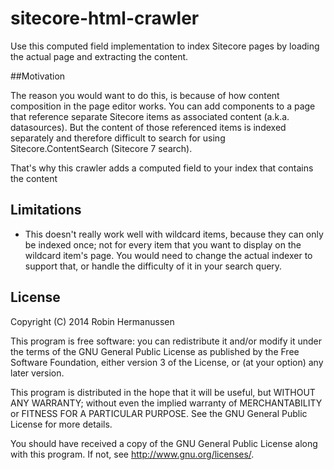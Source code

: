 sitecore-html-crawler
=====================

Use this computed field implementation to index Sitecore pages by loading the actual page and extracting the content.

##Motivation

The reason you would want to do this, is because of how content composition in the page editor works. You can add components to a page that reference separate Sitecore items as associated content (a.k.a. datasources). But the content of those referenced items is indexed separately and therefore difficult to search for using Sitecore.ContentSearch (Sitecore 7 search).

That's why this crawler adds a computed field to your index that contains the content

## Limitations

- This doesn't really work well with wildcard items, because they can only be indexed once; not for every item that you want to display on the wildcard item's page. You would need to change the actual indexer to support that, or handle the difficulty of it in your search query.

## License

Copyright (C) 2014 Robin Hermanussen

This program is free software: you can redistribute it and/or modify it under the terms of the GNU General Public License as published by the Free Software Foundation, either version 3 of the License, or (at your option) any later version.

This program is distributed in the hope that it will be useful, but WITHOUT ANY WARRANTY; without even the implied warranty of MERCHANTABILITY or FITNESS FOR A PARTICULAR PURPOSE. See the GNU General Public License for more details.

You should have received a copy of the GNU General Public License along with this program. If not, see http://www.gnu.org/licenses/.